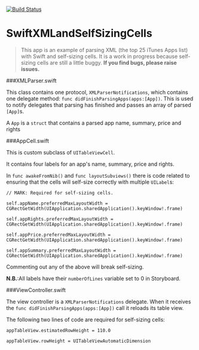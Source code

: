 [![Build Status](https://travis-ci.org/stuartbreckenridge/SelfSizingCells.svg?branch=master)](https://travis-ci.org/stuartbreckenridge/SelfSizingCells)

SwiftXMLandSelfSizingCells
==========================

>This app is an example of parsing XML (the top 25 iTunes Apps list) with Swift and self-sizing cells. It is a work in progress because self-sizing cells are still a little buggy. **If you find bugs, please raise issues.**


###XMLParser.swift

This class contains one protocol, `XMLParserNotifications`, which contains one delegate method: `func didFinishParsingApps(apps:[App])`. This is used to notify delegates that parsing has finished and passes an array of parsed `[App]`s.

A `App` is a `struct` that contains a parsed app name, summary, price and rights

###AppCell.swift

This is custom subclass of `UITableViewCell`.

It contains four labels for an app's name, summary, price and rights.

In `func awakeFromNib()` and `func layoutSubviews()` there is code related to ensuring that the cells will self-size correctly with multiple `UILabel`s:

`// MARK: Required for self-sizing cells.`

`self.appName.preferredMaxLayoutWidth = CGRectGetWidth(UIApplication.sharedApplication().keyWindow!.frame)`

`self.appRights.preferredMaxLayoutWidth = CGRectGetWidth(UIApplication.sharedApplication().keyWindow!.frame)`

`self.appPrice.preferredMaxLayoutWidth = CGRectGetWidth(UIApplication.sharedApplication().keyWindow!.frame)`

`self.appSummary.preferredMaxLayoutWidth = CGRectGetWidth(UIApplication.sharedApplication().keyWindow!.frame)`

Commenting out any of the above will break self-sizing.

**N.B.**:All labels have their `numberOfLines` variable set to 0 in Storyboard.


###ViewController.swift

The view controller is a `XMLParserNotifications` delegate. When it receives the `func didFinishParsingApps(apps:[App])` call it reloads its table view.

The following two lines of code are required for self-sizing cells:

`appTableView.estimatedRowHeight = 110.0`

`appTableView.rowHeight = UITableViewAutomaticDimension`






